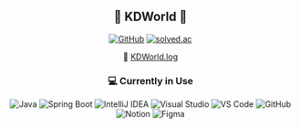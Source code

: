 <div align="center">
  
## 🐣 KDWorld 🐣

[![GitHub](https://img.shields.io/badge/GitHub-46%20%2F%202536-black?logo=github)](https://github.com/KDWorld81)
[![solved.ac](https://img.shields.io/badge/Solved.ac-silver.svg?logo=solved.ac)](https://solved.ac/KDWorld81)

🍏 [KDWorld.log](https://velog.io/@https://velog.io/@kdworld-_-/posts)  



### 💻 Currently in Use

![Java](https://img.shields.io/badge/Java-007396?style=for-the-badge&logo=java&logoColor=white)
![Spring Boot](https://img.shields.io/badge/SpringBoot-6DB33F?style=for-the-badge&logo=springboot&logoColor=white)
![IntelliJ IDEA](https://img.shields.io/badge/IntelliJIDEA-000000.svg?style=for-the-badge&logo=intellij-idea&logoColor=white)
![Visual Studio](https://img.shields.io/badge/VisualStudio-5C2D91?style=for-the-badge&logo=visual-studio&logoColor=white)
![VS Code](https://img.shields.io/badge/VSCode-007ACC?style=for-the-badge&logo=visual-studio-code&logoColor=white)
![GitHub](https://img.shields.io/badge/GitHub-181717?style=for-the-badge&logo=github&logoColor=white)
![Notion](https://img.shields.io/badge/Notion-000000?style=for-the-badge&logo=notion&logoColor=white)
![Figma](https://img.shields.io/badge/Figma-F24E1E?style=for-the-badge&logo=figma&logoColor=white)

</div>
